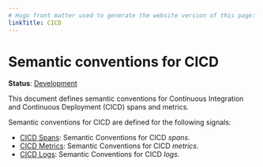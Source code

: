 ```yaml
---
# Hugo front matter used to generate the website version of this page:
linkTitle: CICD
---
```


# Semantic conventions for CICD

**Status**: [Development][DocumentStatus]

This document defines semantic conventions for Continuous Integration and Continuous Deployment (CICD) spans and metrics.

Semantic conventions for CICD are defined for the following signals:

* [CICD Spans](cicd-spans.md): Semantic Conventions for CICD *spans*.
* [CICD Metrics](cicd-metrics.md): Semantic Conventions for CICD *metrics*.
* [CICD Logs](cicd-logs.md): Semantic Conventions for CICD *logs*.

[DocumentStatus]: https://opentelemetry.io/docs/specs/otel/document-status
